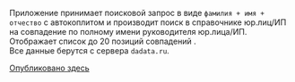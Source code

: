 Приложение принимает поисковой запрос в виде ```фамилия + имя + отчество``` с автокоплитом и производит поиск в справочнике юр.лиц/ИП на совпадение по полному имени руководителя юр.лица/ИП.  
Отображает список до 20 позиций совпадений .  
Все данные берутся с сервера ```dadata.ru```.

[Опубликовано здесь](https://srgmkv.github.io/Get-company-info-by-persons-name/)  